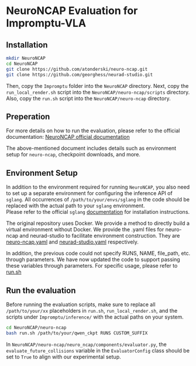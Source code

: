 # NeuroNCAP Evaluation for Impromptu-VLA

## Installation

```bash
mkdir NeuroNCAP
cd NeuroNCAP
git clone https://github.com/atonderski/neuro-ncap.git
git clone https://github.com/georghess/neurad-studio.git
```

Then, copy the `Impromptu` folder into the `NeuroNCAP` directory.
Next, copy the `run_local_render.sh` script into the `NeuroNCAP/neuro-ncap/scripts` directory.
Also, copy the `run.sh` script into the `NeuroNCAP/neuro-ncap` directory.

## Preperation

For more details on how to run the evaluation, please refer to the official documentation:  [NeuroNCAP official documentation](https://github.com/atonderski/neuro-ncap/blob/main/docs/how-to-run.md)

The above-mentioned document includes details such as environment setup for `neuro-ncap`, checkpoint downloads, and more.

## Environment Setup

In addition to the environment required for running `NeuroNCAP`, you also need to set up a separate environment for configuring the inference API of `sglang`. All occurrences of `/path/to/your/envs/sglang` in the code should be replaced with the actual path to your `sglang` environment.  
Please refer to the official `sglang` [documentation](https://docs.sglang.ai/start/install.html) for installation instructions.

The original repository uses Docker. We provide a method to directly build a virtual environment without Docker. We provide the .yaml files for neuro-ncap and neurad-studio to facilitate environment construction. They are [neuro-ncap.yaml](neuro-ncap.yaml) and [neurad-studio.yaml](neurad-studio.yaml) respectively.

In addition, the previous code could not specify RUNS, NAME, file_path, etc. through parameters. We have now updated the code to support passing these variables through parameters. For specific usage, please refer to [run.sh](run.sh)

## Run the evaluation

Before running the evaluation scripts, make sure to replace all `/path/to/your/xx` placeholders in `run.sh`, `run_local_render.sh`, and the scripts under `Impromptu/inference/` with the actual paths on your system.


```bash
cd NeuroNCAP/neuro-ncap
bash run.sh /path/to/your/qwen_ckpt RUNS CUSTOM_SUFFIX
```

In `NeuroNCAP/neuro-ncap/neuro_ncap/components/evaluator.py`,  the `evaluate_future_collisions` variable in the `EvaluatorConfig` class should be set to `True`  to align with our experimental setup.